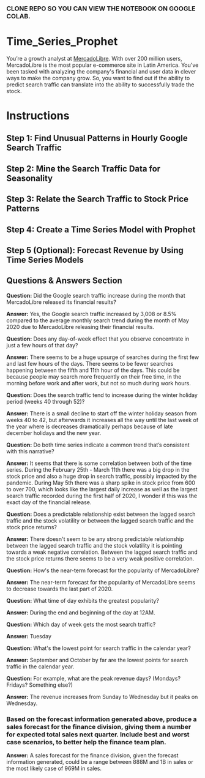 ### CLONE REPO SO YOU CAN VIEW THE NOTEBOOK ON GOOGLE COLAB.

# Time_Series_Prophet

You’re a growth analyst at [MercadoLibre](http://investor.mercadolibre.com/investor-relations). With over 200 million users, MercadoLibre is the most popular e-commerce site in Latin America. You've been tasked with analyzing the company's financial and user data in clever ways to make the company grow. So, you want to find out if the ability to predict search traffic can translate into the ability to successfully trade the stock.

# Instructions

## Step 1: Find Unusual Patterns in Hourly Google Search Traffic

## Step 2: Mine the Search Traffic Data for Seasonality

## Step 3: Relate the Search Traffic to Stock Price Patterns

## Step 4: Create a Time Series Model with Prophet

## Step 5 (Optional): Forecast Revenue by Using Time Series Models

## Questions & Answers Section

**Question:** Did the Google search traffic increase during the month that MercadoLibre released its financial results?

**Answer:** Yes, the Google search traffic increased by 3,008 or 8.5% compared to the average monthly search trend during the month of May 2020 due to MercadoLibre releasing their financial results.

**Question:** Does any day-of-week effect that you observe concentrate in just a few hours of that day?

**Answer:** There seems to be a huge upsurge of searches during the first few and last few hours of the days. There seems to be fewer searches happening between the fifth and 11th hour of the days. This could be because people may search more frequently on their free time, in the morning before work and after work, but not so much during work hours.

**Question:** Does the search traffic tend to increase during the winter holiday period (weeks 40 through 52)?

**Answer:** There is a small decline to start off the winter holiday season from weeks 40 to 42, but afterwards it increases all the way until the last week of the year where is decreases dramatically perhaps because of late december holidays and the new year. 

**Question:** Do both time series indicate a common trend that’s consistent with this narrative?

**Answer:** It seems that there is some correlation between both of the time series. During the February 25th - March 11th there was a big drop in the stock price and also a huge drop in search traffic, possibly impacted by the pandemic. During May 5th there was a sharp spike in stock price from 600 to over 700, which looks like the largest daily increase as well as the largest search traffic recorded during the first half of 2020, I wonder if this was the exact day of the financial release.

**Question:** Does a predictable relationship exist between the lagged search traffic and the stock volatility or between the lagged search traffic and the stock price returns?

**Answer:** There doesn't seem to be any strong predictable relationship between the lagged search traffic and the stock volatility it is pointing towards a weak negative correlation. Between the lagged search traffic and the stock price returns there seems to be a very weak positive correlation.

**Question:**  How's the near-term forecast for the popularity of MercadoLibre?

**Answer:** The near-term forecast for the popularity of MercadoLibre seems to decrease towards the last part of 2020.

**Question:** What time of day exhibits the greatest popularity?

**Answer:** During the end and beginning of the day at 12AM.

**Question:** Which day of week gets the most search traffic?   

**Answer:** Tuesday

**Question:** What's the lowest point for search traffic in the calendar year?

**Answer:** September and October by far are the lowest points for search traffic in the calendar year.

**Question:** For example, what are the peak revenue days? (Mondays? Fridays? Something else?)

**Answer:** The revenue increases from Sunday to Wednesday but it peaks on Wednesday.

### Based on the forecast information generated above, produce a sales forecast for the finance division, giving them a number for expected total sales next quarter. Include best and worst case scenarios, to better help the finance team plan.

**Answer:** A sales forecast for the finance division, given the forecast information generated, could be a range between 888M and 1B in sales or the most likely case of 969M in sales.
